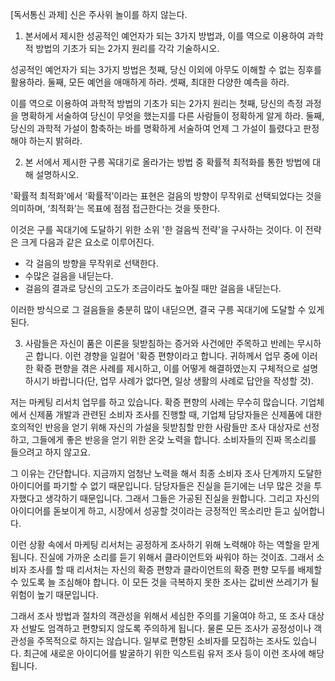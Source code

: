 [독서통신 과제] 신은 주사위 놀이를 하지 않는다.



1. 본서에서 제시한 성공적인 예언자가 되는 3가지 방법과, 이를 역으로 이용하여 과학적 방법의 기초가 되는 2가지 원리를 각각 기술하시오.

성공적인 예언자가 되는 3가지 방법은
첫째, 당신 이외에 아무도 이해할 수 없는 징후를 활용하라.
둘째, 모든 예언을 애매하게 하라.
셋째, 최대한 다양한 예측을 하라.

이를 역으로 이용하여 과학적 방법의 기초가 되는 2가지 원리는
첫째, 당신의 측정 과정을 명확하게 서술하여 당신이 무엇을 했는지를 다른 사람들이 정확하게 알게 하라.
둘째, 당신의 과학적 가설이 함축하는 바를 명확하게 서술하여 언제 그 가설이 틀렸다고 판정해야 하는지 밝혀라.



2. 본 서에서 제시한 구릉 꼭대기로 올라가는 방법 중 확률적 최적화를 통한 방법에 대해 설명하시오.

'확률적 최적화'에서  ‘확률적’이라는 표현은 걸음의 방향이 무작위로 선택되었다는 것을 의미하며, ‘최적화’는 목표에 점점 접근한다는 것을 뜻한다. 

이것은 구를 꼭대기에 도달하기 위한 소위 '한 걸음씩 전략'을 구사하는 것이다. 이 전략은 크게 다음과 같은 요소로 이루어진다.

- 각 걸음의 방향을 무작위로 선택한다.
- 수많은 걸음을 내딛는다.
- 걸음의 결과로 당신의 고도가 조금이라도 높아질 때만 걸음을 내딛는다.

이러한 방식으로 그 걸음들을 충분히 많이 내딛으면, 결국 구릉 꼭대기에 도달할 수 있게 된다.


3. 사람들은 자신이 품은 이론을 뒷받침하는 증거와 사건에만 주목하고 반례는 무시하곤 합니다. 이런 경향을 일컬어 '확증 편향이라고 합니다. 
귀하께서 업무 중에 이러한 확증 편향을 겪은 사례를 제시하고, 이를 어떻게 해결하였는지 구체적으로 설명하시기 바랍니다(단, 업무 사례가 없다면, 일상 생활의 사례로 답안을 작성할 것).

저는 마케팅 리서치 업무를 하고 있습니다. 확증 편향의 사례는 무수히 많습니다. 기업체에서 신제품 개발과 관련된 소비자 조사를 진행할 때, 기업체 담당자들은 신제품에 대한 호의적인 반응을 얻기 위해 자신의 가설을 뒷받침할 만한 사람들만 조사 대상자로 선정하고, 그들에게 좋은 반응을 얻기 위한 온갖 노력을 합니다. 소비자들의 진짜 목소리를 들으려고 하지 않고요. 

그 이유는 간단합니다. 지금까지 엄청난 노력을 해서 최종 소비자 조사 단계까지 도달한 아이디어를 파기할 수 없기 때문입니다. 담당자들은 진실을 듣기에는 너무 많은 것을 투자했다고 생각하기 때문입니다. 그래서 그들은 가공된 진실을 원합니다. 그리고 자신의 아이디어를 돋보이게 하고, 시장에서 성공할 것이라는 긍정적인 목소리만 듣고 싶어합니다.

이런 상황 속에서 마케팅 리서처는 공정하게 조사하기 위해 노력해야 하는 역할을 맏게 됩니다. 진실에 가까운 소리를 듣기 위해서 클라이언트와 싸워야 하는 것이죠. 그래서 소비자 조사를 할 때 리서처는 자신의 확증 편향과 클라이언트의 확증 편향 모두를 배제할 수 있도록 늘 조심해야 합니다. 이 모든 것을 극복하지 못한 조사는 값비싼 쓰레기가 될 위험이 높기 때문입니다.

그래서 조사 방법과 절차의 객관성을 위해서 세심한 주의를 기울여야 하고, 또 조사 대상자 선발도 엄격하고 편향되지 않도록 주의하게 됩니다. 물론 모든 조사가 공정성이나 객관성을 주목적으로 하지는 않습니다. 일부로 편향된 소비자를 모집하는 조사도 있습니다. 최근에 새로운 아이디어를 발굴하기 위한 익스트림 유저 조사 등이 이런 조사에 해당됩니다.


